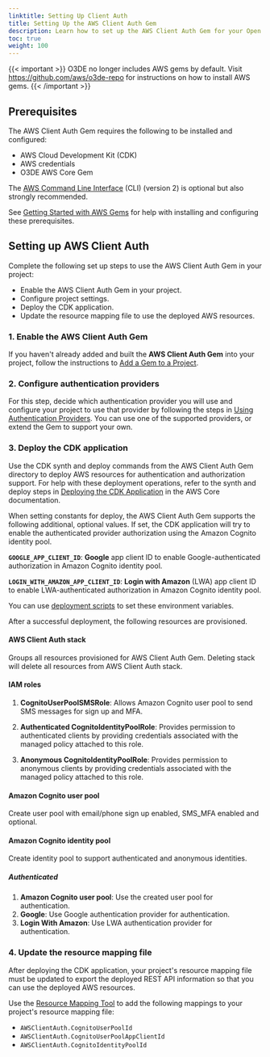 ```yaml
---
linktitle: Setting Up Client Auth
title: Setting Up the AWS Client Auth Gem
description: Learn how to set up the AWS Client Auth Gem for your Open 3D Engine (O3DE) project.
toc: true
weight: 100
---
```


{{< important >}}
O3DE no longer includes AWS gems by default. Visit https://github.com/aws/o3de-repo for instructions on how to install AWS gems.
{{< /important >}}

## Prerequisites

The AWS Client Auth Gem requires the following to be installed and configured:

* AWS Cloud Development Kit (CDK)
* AWS credentials
* O3DE AWS Core Gem

The [AWS Command Line Interface](https://docs.aws.amazon.com/cli/latest/userguide/cli-chap-welcome.html) (CLI) (version 2) is optional but also strongly recommended.

See [Getting Started with AWS Gems](/docs/user-guide/gems/reference/aws/aws-core/getting-started/) for help with installing and configuring these prerequisites.

## Setting up AWS Client Auth

Complete the following set up steps to use the AWS Client Auth Gem in your project:

* Enable the AWS Client Auth Gem in your project.
* Configure project settings.
* Deploy the CDK application.
* Update the resource mapping file to use the deployed AWS resources.

### 1. Enable the AWS Client Auth Gem

If you haven't already added and built the **AWS Client Auth Gem** into your project, follow the instructions to [Add a Gem to a Project](/docs/user-guide/project-config/add-remove-gems/).

### 2. Configure authentication providers

For this step, decide which authentication provider you will use and configure your project to use that provider by following the steps in [Using Authentication Providers](./authentication-providers/). You can use one of the supported providers, or extend the Gem to support your own.

### 3. Deploy the CDK application

Use the CDK synth and deploy commands from the AWS Client Auth Gem directory to deploy AWS resources for authentication and authorization support. For help with these deployment operations, refer to the synth and deploy steps in [Deploying the CDK Application](/docs/user-guide/gems/reference/aws/aws-core/cdk-application/) in the AWS Core documentation.

When setting constants for deploy, the AWS Client Auth Gem supports the following additional, optional values. If set, the CDK application will try to enable the authenticated provider authorization using the Amazon Cognito identity pool.

**`GOOGLE_APP_CLIENT_ID`**: **Google** app client ID to enable Google-authenticated authorization in Amazon Cognito identity pool.

**`LOGIN_WITH_AMAZON_APP_CLIENT_ID`**: **Login with Amazon** (LWA) app client ID to enable LWA-authenticated authorization in Amazon Cognito identity pool.

You can use [deployment scripts](https://docs.aws.amazon.com/cdk/v2/guide/environments.html) to set these environment variables.

After a successful deployment, the following resources are provisioned.

#### AWS Client Auth stack

Groups all resources provisioned for AWS Client Auth Gem. Deleting stack will delete all resources from AWS Client Auth stack.

#### IAM roles

1. **CognitoUserPoolSMSRole**: Allows Amazon Cognito user pool to send SMS messages for sign up and MFA.

1. **Authenticated CognitoIdentityPoolRole**: Provides permission to authenticated clients by providing credentials associated with the managed policy attached to this role.

1. **Anonymous CognitoIdentityPoolRole**: Provides permission to anonymous clients by providing credentials associated with the managed policy attached to this role.

#### Amazon Cognito user pool

Create user pool with email/phone sign up enabled, SMS_MFA enabled and optional.

#### Amazon Cognito identity pool

Create identity pool to support authenticated and anonymous identities.

##### Authenticated

1. **Amazon Cognito user pool**: Use the created user pool for authentication.
2. **Google**: Use Google authentication provider for authentication.
3. **Login With Amazon**: Use LWA authentication provider for authentication.

### 4. Update the resource mapping file

After deploying the CDK application, your project's resource mapping file must be updated to export the deployed REST API information so that you can use the deployed AWS resources.

Use the [Resource Mapping Tool](/docs/user-guide/gems/reference/aws/aws-core/resource-mapping-tool/) to add the following mappings to your project's resource mapping file:

* `AWSClientAuth.CognitoUserPoolId`
* `AWSClientAuth.CognitoUserPoolAppClientId`
* `AWSClientAuth.CognitoIdentityPoolId`
